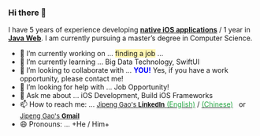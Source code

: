 ### Hi there 👋

<!--
**Damon22/Damon22** is a ✨ _special_ ✨ repository because its `README.md` (this file) appears on your GitHub profile.
Here are some ideas to get you started:
-->
I have 5 years of experience developing <ins>**native iOS applications**</ins> / 1 year in <ins>**Java Web**</ins>. I am currently pursuing a master’s degree in Computer Science.

- 🔭 I’m currently working on ... <span style="background-color:#fff5b1">finding a job</span> ...
- 🌱 I’m currently learning ... Big Data Technology, SwiftUI
- 👯 I’m looking to collaborate with ... **<span style="color:blue;">YOU!</span>** Yes, if you have a work opportunity, please contact me!
- 🤔 I’m looking for help with ... Job Opportunity!
- 💬 Ask me about ... iOS Development, Build iOS Frameworks
- 📫 How to reach me: ... [<span style="color:; font-size:small">Jipeng Gao's **LinkedIn**</span> <span style="color: #28a745;">(English)</span>](https://www.linkedin.com/in/jipeng-gao/?locale=en_US) / [<span style="color: #28a745;">(Chinese)</span>](https://www.linkedin.com/in/jipeng-gao/) &nbsp; or &nbsp; [<span style="color:; font-size:small">Jipeng Gao's **Gmail**</span>](mailto:jipeng.gao.job@gmail.com?subject=[GitHub]%20Hi!%20Jipeng%20Gao)
- 😄 Pronouns: ... +He / Him+
<!--
- ⚡ Fun fact: ...
-->
